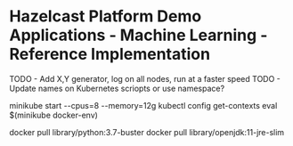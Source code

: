 # Hazelcast Platform Demo Applications - Machine Learning - Reference Implementation

TODO - Add X,Y generator, log on all nodes, run at a faster speed
TODO - Update names on Kubernetes scriopts or use namespace?

minikube start --cpus=8 --memory=12g
kubectl config get-contexts
eval $(minikube docker-env)

docker pull library/python:3.7-buster
docker pull library/openjdk:11-jre-slim
